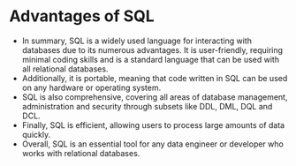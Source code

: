 # Advantages of SQL

- In summary, SQL is a widely used language for interacting with databases due to its numerous advantages. It is user-friendly, requiring minimal coding skills and is a standard language that can be used with all relational databases.
- Additionally, it is portable, meaning that code written in SQL can be used on any hardware or operating system.
- SQL is also comprehensive, covering all areas of database management, administration and security through subsets like DDL, DML, DQL and DCL.
- Finally, SQL is efficient, allowing users to process large amounts of data quickly.
- Overall, SQL is an essential tool for any data engineer or developer who works with relational databases.